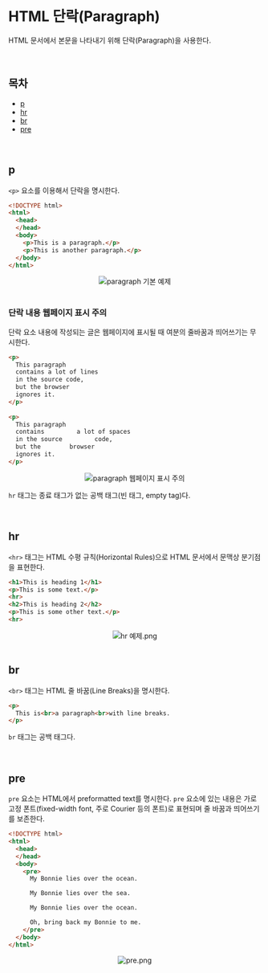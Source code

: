 # HTML 단락(Paragraph)
HTML 문서에서 본문을 나타내기 위해 단락(Paragraph)을 사용한다.

<br>

## 목차
- [p](#p)
- [hr](#hr)
- [br](#br)
- [pre](#pre)

<br>

## p
`<p>` 요소를 이용해서 단락을 명시한다.
```html
<!DOCTYPE html>
<html>
  <head>
  </head>
  <body>
    <p>This is a paragraph.</p>
    <p>This is another paragraph.</p>
  </body>
</html>
```
<div align='center'>
  <img src='resources/4. 단락(Paragraph)/paragraph 기본 예제.png' alt='paragraph 기본 예제'>
</div>

<br>

### 단락 내용 웹페이지 표시 주의
단락 요소 내용에 작성되는 글은 웹페이지에 표시될 때 여분의 줄바꿈과 띄어쓰기는 무시한다.
```html
<p>
  This paragraph
  contains a lot of lines
  in the source code,
  but the browser
  ignores it.
</p>
  
<p>
  This paragraph
  contains         a lot of spaces
  in the source         code,
  but the        browser
  ignores it.
</p>
```
<div align='center'>
  <img src='resources/4. 단락(Paragraph)/paragraph 웹페이지 표시 주의.png' alt='paragraph 웹페이지 표시 주의'>
</div>
<p>

`hr` 태그는 종료 태그가 없는 공백 태그(빈 태그, empty tag)다.
</p>

<br>

## hr
`<hr>` 태그는 HTML 수평 규칙(Horizontal Rules)으로 HTML 문서에서 문맥상 분기점을 표현한다.
```html
<h1>This is heading 1</h1>
<p>This is some text.</p>
<hr>
<h2>This is heading 2</h2>
<p>This is some other text.</p>
<hr>
```
<div align='center'>
  <img src='resources/4. 단락(Paragraph)/hr 예제.png' alt='hr 예제.png'>
</div>

<br>

## br
`<br>` 태그는 HTML 줄 바꿈(Line Breaks)을 명시한다.
```html
<p>
  This is<br>a paragraph<br>with line breaks.
</p>
```
<p>

`br` 태그는 공백 태그다.
</p>

<br>

## pre
`pre` 요소는 HTML에서 preformatted text를 명시한다. `pre` 요소에 있는 내용은 가로 고정 폰트(fixed-width font, 주로 Courier 등의 폰트)로 표현되며 줄 바꿈과 띄어쓰기를 보존한다.
```html
<!DOCTYPE html>
<html>
  <head>
  </head>
  <body>
    <pre>
      My Bonnie lies over the ocean.

      My Bonnie lies over the sea.

      My Bonnie lies over the ocean.

      Oh, bring back my Bonnie to me.
    </pre>
  </body>
</html>
```
<div align='center'>
  <img src='resources/4. 단락(Paragraph)/pre 예제.png' alt='pre.png'>
</div>
